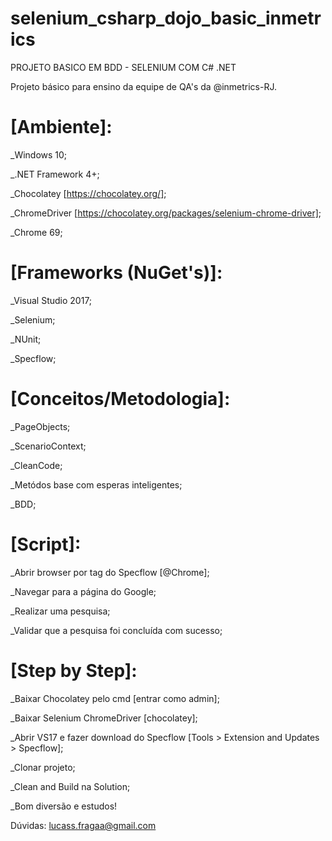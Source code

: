# selenium_csharp_dojo_basic_inmetrics
PROJETO BASICO EM BDD - SELENIUM COM C# .NET

Projeto básico para ensino da equipe de QA's da @inmetrics-RJ.

# [Ambiente]:
_Windows 10;

_.NET Framework 4+;

_Chocolatey [https://chocolatey.org/];

_ChromeDriver [https://chocolatey.org/packages/selenium-chrome-driver];

_Chrome 69;

# [Frameworks (NuGet's)]:
_Visual Studio 2017;

_Selenium;

_NUnit;

_Specflow;

# [Conceitos/Metodologia]:
_PageObjects;

_ScenarioContext;

_CleanCode;

_Metódos base com esperas inteligentes;

_BDD;

# [Script]:
_Abrir browser por tag do Specflow [@Chrome];

_Navegar para a página do Google;

_Realizar uma pesquisa;

_Validar que a pesquisa foi concluída com sucesso;

# [Step by Step]:
_Baixar Chocolatey pelo cmd [entrar como admin];

_Baixar Selenium ChromeDriver [chocolatey];

_Abrir VS17 e fazer download do Specflow [Tools > Extension and Updates > Specflow];

_Clonar projeto;

_Clean and Build na Solution;

_Bom diversão e estudos!


Dúvidas: lucass.fragaa@gmail.com
